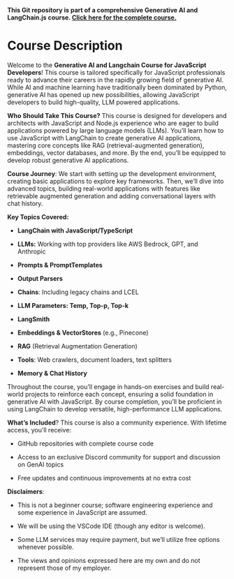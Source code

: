 <b>This Git repository is part of a comprehensive Generative AI and LangChain.js course. [Click here for the complete course.](https://www.udemy.com/course/genai-langchain-for-javascript-developers/?referralCode=AA1D9ACDB07D8BB4E093) </b>

# Course Description

Welcome to the <b>Generative AI and Langchain Course for JavaScript Developers</b>! This course is tailored specifically for JavaScript professionals ready to advance their careers in the rapidly growing field of generative AI. While AI and machine learning have traditionally been dominated by Python, generative AI has opened up new possibilities, allowing JavaScript developers to build high-quality, LLM powered applications.

<b>Who Should Take This Course?</b> This course is designed for developers and architects with JavaScript and Node.js experience who are eager to build applications powered by large language models (LLMs). You’ll learn how to use JavaScript with LangChain to create generative AI applications, mastering core concepts like RAG (retrieval-augmented generation), embeddings, vector databases, and more. By the end, you’ll be equipped to develop robust generative AI applications.

<b>Course Journey</b>: We start with setting up the development environment, creating basic applications to explore key frameworks. Then, we’ll dive into advanced topics, building real-world applications with features like retrievable augmented generation and adding conversational layers with chat history.

<b>Key Topics Covered:</b>

- <b>LangChain with JavaScript/TypeScript</b>
- <b>LLMs:</b> Working with top providers like AWS Bedrock, GPT, and Anthropic

- <b>Prompts & PromptTemplates
- Output Parsers
- Chains</b>: Including legacy chains and LCEL
- <b>LLM Parameters: Temp, Top-p, Top-k
- LangSmith
- Embeddings & VectorStores</b> (e.g., Pinecone)
- <b>RAG</b> (Retrieval Augmentation Generation)
- <b>Tools</b>: Web crawlers, document loaders, text splitters
- <b>Memory & Chat History</b>

Throughout the course, you’ll engage in hands-on exercises and build real-world projects to reinforce each concept, ensuring a solid foundation in generative AI with JavaScript. By course completion, you’ll be proficient in using LangChain to develop versatile, high-performance LLM applications.

<b>What’s Included</b>? This course is also a community experience. With lifetime access, you’ll receive:

- GitHub repositories with complete course code

- Access to an exclusive Discord community for support and discussion on GenAI topics

- Free updates and continuous improvements at no extra cost

<b>Disclaimers</b>:

- This is not a beginner course; software engineering experience and some experience in JavaScript are assumed.

- We will be using the VSCode IDE (though any editor is welcome).

- Some LLM services may require payment, but we’ll utilize free options whenever possible.

- The views and opinions expressed here are my own and do not represent those of my employer.
